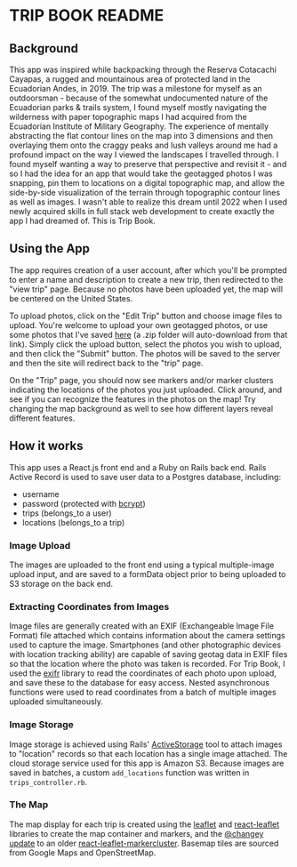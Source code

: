 # TRIP BOOK README

## Background

This app was inspired while backpacking through the Reserva Cotacachi Cayapas, a rugged and mountainous area of protected land in the Ecuadorian Andes, in 2019. The trip was a milestone for myself as an outdoorsman - because of the somewhat undocumented nature of the Ecuadorian parks & trails system, I found myself mostly navigating the wilderness with paper topographic maps I had acquired from the Ecuadorian Institute of Military Geography. The experience of mentally abstracting the flat contour lines on the map into 3 dimensions and then overlaying them onto the craggy peaks and lush valleys around me had a profound impact on the way I viewed the landscapes I travelled through. I found myself wanting a way to preserve that perspective and revisit it - and so I had the idea for an app that would take the geotagged photos I was snapping, pin them to locations on a digital topographic map, and allow the side-by-side visualization of the terrain through topographic contour lines as well as images. I wasn't able to realize this dream until 2022 when I used newly acquired skills in full stack web development to create exactly the app I had dreamed of. This is Trip Book.

## Using the App

The app requires creation of a user account, after which you'll be prompted to enter a name and description to create a new trip, then redirected to the "view trip" page. Because no photos have been uploaded yet, the map will be centered on the United States.

To upload photos, click on the "Edit Trip" button and choose image files to upload. You're welcome to upload your own geotagged photos, or use some photos that I've saved [here](https://capstone-sample-photos.s3.us-west-1.amazonaws.com/yanaurco_photos.zip) (a .zip folder will auto-download from that link). Simply click the upload button, select the photos you wish to upload, and then click the "Submit" button. The photos will be saved to the server and then the site will redirect back to the "trip" page.

On the "Trip" page, you should now see markers and/or marker clusters indicating the locations of the photos you just uploaded. Click around, and see if you can recognize the features in the photos on the map! Try changing the map background as well to see how different layers reveal different features.

## How it works

This app uses a React.js front end and a Ruby on Rails back end. Rails Active Record is used to save user data to a Postgres database, including:

- username
- password (protected with [bcrypt](https://www.npmjs.com/package/bcrypt))
- trips (belongs_to a user)
- locations (belongs_to a trip)

### Image Upload

The images are uploaded to the front end using a typical multiple-image upload input, and are saved to a formData object prior to being uploaded to S3 storage on the back end.

### Extracting Coordinates from Images

Image files are generally created with an EXIF (Exchangeable Image File Format) file attached which contains information about the camera settings used to capture the image. Smartphones (and other photographic devices with location tracking ability) are capable of saving geotag data in EXIF files so that the location where the photo was taken is recorded. For Trip Book, I used the [exifr](https://www.npmjs.com/package/exifr) library to read the coordinates of each photo upon upload, and save these to the database for easy access. Nested asynchronous functions were used to read coordinates from a batch of multiple images uploaded simultaneously.

### Image Storage

Image storage is achieved using Rails' [ActiveStorage](https://edgeguides.rubyonrails.org/active_storage_overview.html) tool to attach images to "location" records so that each location has a single image attached. The cloud storage service used for this app is Amazon S3. Because images are saved in batches, a custom `add_locations` function was written in `trips_controller.rb`.

### The Map

The map display for each trip is created using the [leaflet](https://leafletjs.com/) and [react-leaflet](https://react-leaflet.js.org/) libraries to create the map container and markers, and the [@changey update](https://www.npmjs.com/package/@changey/react-leaflet-markercluster) to an older [react-leaflet-markercluster](https://www.npmjs.com/package/react-leaflet-markercluster). Basemap tiles are sourced from Google Maps and OpenStreetMap.
